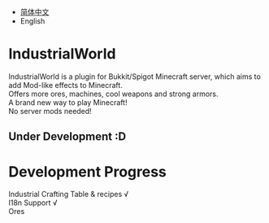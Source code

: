 * [简体中文][1]  
* English

# IndustrialWorld 

IndustrialWorld is a plugin for Bukkit/Spigot Minecraft server, which aims to add Mod-like effects to Minecraft.  
Offers more ores, machines, cool weapons and strong armors.  
A brand new way to play Minecraft!  
No server mods needed!  

## Under Development :D  

# Development Progress  
Industrial Crafting Table & recipes √  
I18n Support √  
Ores  

[1]: https://github.com/czm23333/IndustrialWorld/
